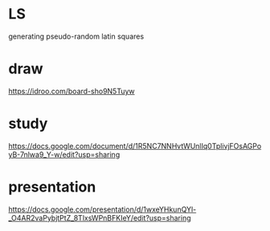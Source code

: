 # LS
generating pseudo-random latin squares

# draw
https://idroo.com/board-sho9N5Tuyw

# study
https://docs.google.com/document/d/1R5NC7NNHvtWUnlIq0TplivjFOsAGPoyB-7nlwa9_Y-w/edit?usp=sharing

# presentation
https://docs.google.com/presentation/d/1wxeYHkunQYl-_O4AR2vaPybjtPtZ_8TlxsWPnBFKIeY/edit?usp=sharing
